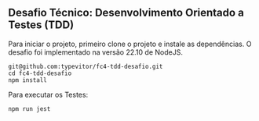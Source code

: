 ## Desafio Técnico: Desenvolvimento Orientado a Testes (TDD)

Para iniciar o projeto, primeiro clone o projeto e instale as dependências. O desafio foi implementado na versão 22.10 de NodeJS.

```console
git@github.com:typevitor/fc4-tdd-desafio.git
cd fc4-tdd-desafio
npm install
```

Para executar os Testes:

```console
npm run jest
```

